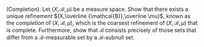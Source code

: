 (Completion). Let $(X,\mathcal{B},\mu)$ be a measure space. Show that there exists a unique refinement $(X,\overline {\mathcal{B}},\overline \mu)$, known as the $completion$ of $(X,\mathcal{B},\mu)$, which is the coarsest refinement of $(X,\mathcal{B},\mu)$ that is complete. Furthermore, show that $\mathcal{B}$ consists precisely of those sets that differ from a $\mathcal{B}$-measurable set by a $\mathcal{B}$-subnull set.
